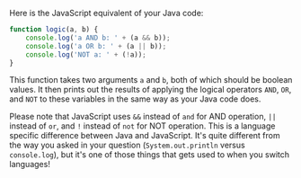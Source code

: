 Here is the JavaScript equivalent of your Java code:

```javascript
function logic(a, b) {
    console.log('a AND b: ' + (a && b));
    console.log('a OR b: ' + (a || b));
    console.log('NOT a: ' + (!a));
}
```
This function takes two arguments `a` and `b`, both of which should be boolean values. It then prints out the results of applying the logical operators `AND`, `OR`, and `NOT` to these variables in the same way as your Java code does. 

Please note that JavaScript uses `&&` instead of `and` for AND operation, `||` instead of `or`, and `!` instead of `not` for NOT operation. This is a language specific difference between Java and JavaScript. It's quite different from the way you asked in your question (`System.out.println` versus `console.log`), but it's one of those things that gets used to when you switch languages!

